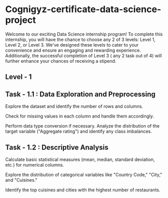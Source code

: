 # Cognigyz-certificate-data-science-project

Welcome to our exciting Data Science internship program! To complete this internship, you will have the chance to choose any 2 of 3 levels: Level 1, Level 2, or Level 3. We've designed these levels to cater to your convenience and ensure an engaging and rewarding experience. Additionally, the successful completion of Level 3 ( any 2 task out of 4) will further enhance your chances of receiving a stipend.

## Level - 1
## Task - 1.1 : Data Exploration and Preprocessing
Explore the dataset and identify the number of rows and columns.

Check for missing values in each column and handle them accordingly.

 Perform data type conversion if necessary. Analyze the distribution of the target variable ("Aggregate rating") and identify any class imbalances.


 ## Task - 1.2 :  Descriptive Analysis
 Calculate basic statistical measures (mean, median, standard deviation, etc.) for numerical columns.
 
 Explore the distribution of categorical variables like "Country Code," "City," and "Cuisines."
 
 Identify the top cuisines and cities with the highest number of restaurants.

